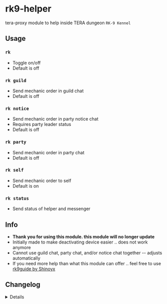 # rk9-helper
tera-proxy module to help inside TERA dungeon `RK-9 Kennel`

## Usage
### `rk`
- Toggle on/off
- Default is off
### `rk guild`
- Send mechanic order in guild chat
- Default is off
### `rk notice`
- Send mechanic order in party notice chat
- Requires party leader status
- Default is off
### `rk party`
- Send mechanic order in party chat
- Default is off
### `rk self`
- Send mechanic order to self
- Default is on
### `rk status`
- Send status of helper and messenger

## Info
- **Thank you for using this module. this module will no longer update**
- Initially made to make deactivating device easier .. does not work anymore
- Cannot use guild chat, party chat, and/or notice chat together -- adjusts automatically
- If you need more help than what this module can offer .. feel free to use [rk9guide by Shinoyx](https://github.com/Shinoyx/rk9guide)

## Changelog
<details>

    1.43
    - K TERA update
    1.42
    - K TERA : Season 8 update
    1.41
    - Updated font color
    1.40
    - K TERA : Awakening update
    1.3f
    - Updated code aesthetics
    - Removed `guide` command
    - Removed `test` command
    1.3e
    - Merged pull request
    1.3d
    - Rearranged code
    1.3c
    - Fixed error
    - Updated code aesthetics
    1.3b
    - Added localization for KR and non-KR regions
    - Added `test` command
    1.30
    - Removed S_INSTANT_MOVE and obsolete commands
    1.24
    - Updated code aesthetics
    1.23
    - Updated code
    - Removed protocol version restriction
    1.22
    - Fixed error
    - Removed redundant code
    - Reorganized code
    - Redesigned part of code
    1.21
    - Fixed error
    - Removed random whitespace
    1.20
    - Added messenger for initial hook
    - Added `status` command
    1.10
    - Removed redundant code
    - Refined code
    - Added guild chat option
    1.00
    - Initial commit

</details>
